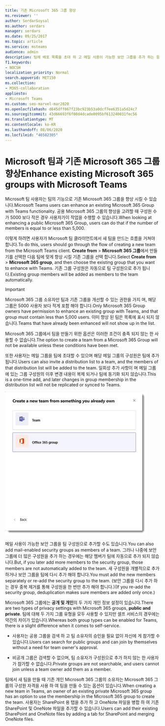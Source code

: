 ```yaml
---
title: 기존 Microsoft 365 그룹 향상
ms.reviewer: ''
author: SerdarSoysal
ms.author: serdars
manager: serdars
ms.date: 09/25/2017
ms.topic: article
ms.service: msteams
audience: admin
description: 팀에 배포 목록을 초대 하 고 메일 사용이 가능한 보안 그룹을 추가 하는 등 microsoft 팀과 Microsoft 365 그룹을 개선 하는 방법을 알아봅니다.
f1.keywords:
- NOCSH
localization_priority: Normal
search.appverid: MET150
ms.collection:
- M365-collaboration
appliesto:
- Microsoft Teams
ms.custom: seo-marvel-mar2020
ms.openlocfilehash: d845dff067f23bc923b53a0dcf7ee6351a5d24c7
ms.sourcegitcommit: 43d66693f6f08d4dcade0095bf613240031fec56
ms.translationtype: MT
ms.contentlocale: ko-KR
ms.lasthandoff: 08/06/2020
ms.locfileid: "46582305"
---
```

<a name="enhance-existing-microsoft-365-groups-with-microsoft-teams"></a><span data-ttu-id="42344-103">Microsoft 팀과 기존 Microsoft 365 그룹 향상</span><span class="sxs-lookup"><span data-stu-id="42344-103">Enhance existing Microsoft 365 groups with Microsoft Teams</span></span>
=======================================================

<span data-ttu-id="42344-104">Microsoft 팀 사용자는 팀의 기능으로 기존 Microsoft 365 그룹을 향상 시킬 수 있습니다.</span><span class="sxs-lookup"><span data-stu-id="42344-104">Microsoft Teams users can enhance an existing Microsoft 365 Group with Teams functionality.</span></span> <span data-ttu-id="42344-105">공용 Microsoft 365 그룹의 향상을 고려할 때 구성원 수가 5000 보다 작은 경우 사용자가이 작업을 수행할 수 있습니다.</span><span class="sxs-lookup"><span data-stu-id="42344-105">When looking at enhancing a public Microsoft 365 Group, users can do that if the number of members is equal to or less than 5,000.</span></span>

<span data-ttu-id="42344-106">이렇게 하려면 사용자가 Microsoft 팀 클라이언트에서 새 팀을 만드는 흐름을 거쳐야 합니다.</span><span class="sxs-lookup"><span data-stu-id="42344-106">To do this, users should go through the flow of creating a new team from the Microsoft Teams client.</span></span> <span data-ttu-id="42344-107">**Create from**  >  **Microsoft 365 그룹**에서 만들기를 선택한 다음 팀에 맞게 향상 시킬 기존 그룹을 선택 합니다.</span><span class="sxs-lookup"><span data-stu-id="42344-107">Select **Create from** > **Microsoft 365 group**, and then choose the existing group that you want to enhance with Teams.</span></span> <span data-ttu-id="42344-108">기존 그룹 구성원은 자동으로 팀 구성원으로 추가 됩니다.</span><span class="sxs-lookup"><span data-stu-id="42344-108">Existing group members will be added as members to the team automatically.</span></span>

> [!IMPORTANT]
> <span data-ttu-id="42344-109">Microsoft 365 그룹 소유자만 팀과 기존 그룹을 개선할 수 있는 권한을 가지 며, 해당 그룹은 5000 사용자 보다 적게 포함 해야 합니다.</span><span class="sxs-lookup"><span data-stu-id="42344-109">Only Microsoft 365 Group owners have permission to enhance an existing group with Teams, and that group must contain less than 5,000 users.</span></span> <span data-ttu-id="42344-110">이미 향상 된 팀은 목록에 표시 되지 않습니다.</span><span class="sxs-lookup"><span data-stu-id="42344-110">Teams that have already been enhanced will not show up in the list.</span></span>
>
><span data-ttu-id="42344-111">Microsoft 365 그룹에서 팀을 만들기 위한 옵션은 이러한 조건이 충족 되지 않는 한 사용할 수 없습니다.</span><span class="sxs-lookup"><span data-stu-id="42344-111">The option to create a team from a Microsoft 365 Group will not be available unless these conditions have been met.</span></span>

<span data-ttu-id="42344-112">또한 사용자는 메일 그룹을 팀에 초대할 수 있으며 해당 메일 그룹의 구성원은 팀에 추가 됩니다.</span><span class="sxs-lookup"><span data-stu-id="42344-112">Users can also invite a distribution list to a team, and the members of that distribution list will be added to the team.</span></span> <span data-ttu-id="42344-113">일회성 추가 사항이 며 메일 그룹에 있는 그룹 구성원의 이후 변경 내용이 복제 되거나 팀에 동기화 되지 않습니다.</span><span class="sxs-lookup"><span data-stu-id="42344-113">This is a one-time add, and later changes in group membership in the distribution list will not be replicated or synced to Teams.</span></span>

![Microsoft 365 그룹에서 팀을 만들기 위한 옵션 스크린샷](media/Enhance_Existing_Office_365_groups_with_Microsoft_Teams_image2.png)

<span data-ttu-id="42344-115">메일 사용이 가능한 보안 그룹을 팀 구성원으로 추가할 수도 있습니다.</span><span class="sxs-lookup"><span data-stu-id="42344-115">You can also add mail-enabled security groups as members of a team.</span></span> <span data-ttu-id="42344-116">그러나 나중에 보안 그룹에 더 많은 구성원을 추가 하는 경우에는 해당 멤버가 팀에 자동으로 추가 되지 않습니다.</span><span class="sxs-lookup"><span data-stu-id="42344-116">But, if you later add more members to the security group, those members are not automatically added to the team.</span></span> <span data-ttu-id="42344-117">새 구성원을 개별적으로 추가 하거나 보안 그룹을 팀에 다시 추가 해야 합니다.</span><span class="sxs-lookup"><span data-stu-id="42344-117">You must add the new members separately or re-add the security group to the team.</span></span> <span data-ttu-id="42344-118">(보안 그룹을 다시 추가 하는 경우 중복 제거를 통해 구성원을 한 번만 추가 해야 합니다.)</span><span class="sxs-lookup"><span data-stu-id="42344-118">(If you re-add the security group, deduplication makes sure members are added only once.)</span></span>

<span data-ttu-id="42344-119">Microsoft 365 그룹에는 **공개 및 개인**의 두 가지 개인 정보 설정이 있습니다.</span><span class="sxs-lookup"><span data-stu-id="42344-119">There are two types of privacy settings with Microsoft 365 groups, **public and private**.</span></span> <span data-ttu-id="42344-120">팀에 대해 두 가지 그룹 유형을 모두 사용할 수 있지만 셀프 서비스의 경우에는 약간의 차이가 있습니다.</span><span class="sxs-lookup"><span data-stu-id="42344-120">Whereas both group types can be enabled for Teams, there is a slight difference when it comes to self-service.</span></span>

-   <span data-ttu-id="42344-121">사용자는 공용 그룹을 검색 하 고 팀 소유자의 승인을 필요 없이 자신에 게 참가할 수 있습니다.</span><span class="sxs-lookup"><span data-stu-id="42344-121">Users can search for public groups and can join by themselves without a need for team owner's approval.</span></span>

-   <span data-ttu-id="42344-122">비공개 그룹은 검색할 수 없으며, 팀 소유자가 구성원으로 추가 하지 않는 한 사용자가 참가할 수 없습니다.</span><span class="sxs-lookup"><span data-stu-id="42344-122">Private groups are not searchable, and users cannot join unless a team owner add them as a member.</span></span>

<span data-ttu-id="42344-123">팀에서 새 팀을 만들 때 기존 개인 Microsoft 365 그룹의 소유자는 Microsoft 365 그룹의 구성원 자격을 사용 하 여 팀을 만들 수 있는 옵션이 있습니다.</span><span class="sxs-lookup"><span data-stu-id="42344-123">When creating a new team in Teams, an owner of an existing private Microsoft 365 group has an option to use the membership in the Microsoft 365 group to create the team.</span></span> <span data-ttu-id="42344-124">사용자는 SharePoint 용 탭을 추가 하 고 OneNote 파일을 병합 하 여 기존 SharePoint 및 OneNote 파일을 추가할 수 있습니다.</span><span class="sxs-lookup"><span data-stu-id="42344-124">Users can add their existing SharePoint and OneNote files by adding a tab for SharePoint and merging OneNote files.</span></span>
